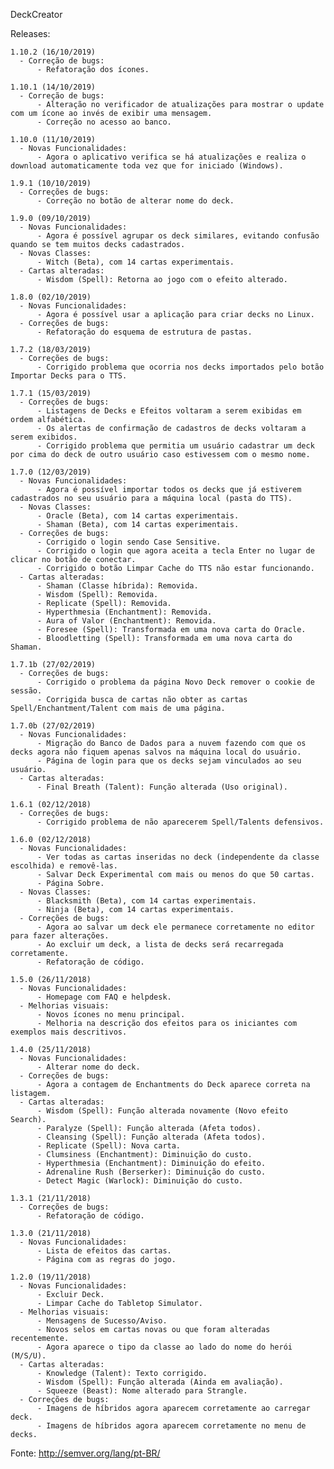DeckCreator

Releases:

    1.10.2 (16/10/2019)
      - Correção de bugs:
          - Refatoração dos ícones.

    1.10.1 (14/10/2019)
      - Correção de bugs:
          - Alteração no verificador de atualizações para mostrar o update com um ícone ao invés de exibir uma mensagem.
          - Correção no acesso ao banco.

    1.10.0 (11/10/2019)
      - Novas Funcionalidades:
          - Agora o aplicativo verifica se há atualizações e realiza o download automaticamente toda vez que for iniciado (Windows).

    1.9.1 (10/10/2019)
      - Correções de bugs:
          - Correção no botão de alterar nome do deck.

    1.9.0 (09/10/2019)
      - Novas Funcionalidades:
          - Agora é possível agrupar os deck similares, evitando confusão quando se tem muitos decks cadastrados.
      - Novas Classes:
          - Witch (Beta), com 14 cartas experimentais.
      - Cartas alteradas:
          - Wisdom (Spell): Retorna ao jogo com o efeito alterado.

    1.8.0 (02/10/2019)
      - Novas Funcionalidades:
          - Agora é possível usar a aplicação para criar decks no Linux.
      - Correções de bugs:
          - Refatoração do esquema de estrutura de pastas.

    1.7.2 (18/03/2019)
      - Correções de bugs:
          - Corrigido problema que ocorria nos decks importados pelo botão Importar Decks para o TTS.

    1.7.1 (15/03/2019)
      - Correções de bugs:
          - Listagens de Decks e Efeitos voltaram a serem exibidas em ordem alfabética.
          - Os alertas de confirmação de cadastros de decks voltaram a serem exibidos.
          - Corrigido problema que permitia um usuário cadastrar um deck por cima do deck de outro usuário caso estivessem com o mesmo nome.

    1.7.0 (12/03/2019)
      - Novas Funcionalidades:
          - Agora é possível importar todos os decks que já estiverem cadastrados no seu usuário para a máquina local (pasta do TTS).
      - Novas Classes:
          - Oracle (Beta), com 14 cartas experimentais.
          - Shaman (Beta), com 14 cartas experimentais.
      - Correções de bugs:
          - Corrigido o login sendo Case Sensitive.
          - Corrigido o login que agora aceita a tecla Enter no lugar de clicar no botão de conectar.
          - Corrigido o botão Limpar Cache do TTS não estar funcionando.
      - Cartas alteradas:
          - Shaman (Classe híbrida): Removida.
          - Wisdom (Spell): Removida.
          - Replicate (Spell): Removida.
          - Hyperthmesia (Enchantment): Removida.
          - Aura of Valor (Enchantment): Removida.
          - Foresee (Spell): Transformada em uma nova carta do Oracle.
          - Bloodletting (Spell): Transformada em uma nova carta do Shaman.

    1.7.1b (27/02/2019)
      - Correções de bugs:
          - Corrigido o problema da página Novo Deck remover o cookie de sessão.
          - Corrigida busca de cartas não obter as cartas Spell/Enchantment/Talent com mais de uma página.

    1.7.0b (27/02/2019)
      - Novas Funcionalidades:
          - Migração do Banco de Dados para a nuvem fazendo com que os decks agora não fiquem apenas salvos na máquina local do usuário.
          - Página de login para que os decks sejam vinculados ao seu usuário.
      - Cartas alteradas:
          - Final Breath (Talent): Função alterada (Uso original).

    1.6.1 (02/12/2018)
      - Correções de bugs:
          - Corrigido problema de não aparecerem Spell/Talents defensivos.

    1.6.0 (02/12/2018)
      - Novas Funcionalidades:
          - Ver todas as cartas inseridas no deck (independente da classe escolhida) e removê-las.
          - Salvar Deck Experimental com mais ou menos do que 50 cartas.
          - Página Sobre.
      - Novas Classes:
          - Blacksmith (Beta), com 14 cartas experimentais.
          - Ninja (Beta), com 14 cartas experimentais.
      - Correções de bugs:
          - Agora ao salvar um deck ele permanece corretamente no editor para fazer alterações.
          - Ao excluir um deck, a lista de decks será recarregada corretamente.
          - Refatoração de código.

    1.5.0 (26/11/2018)
      - Novas Funcionalidades:
          - Homepage com FAQ e helpdesk.
      - Melhorias visuais:
          - Novos ícones no menu principal.
          - Melhoria na descrição dos efeitos para os iniciantes com exemplos mais descritivos.

    1.4.0 (25/11/2018)
      - Novas Funcionalidades:
          - Alterar nome do deck.
      - Correções de bugs:
          - Agora a contagem de Enchantments do Deck aparece correta na listagem.
      - Cartas alteradas:
          - Wisdom (Spell): Função alterada novamente (Novo efeito Search).
          - Paralyze (Spell): Função alterada (Afeta todos).
          - Cleansing (Spell): Função alterada (Afeta todos).
          - Replicate (Spell): Nova carta.
          - Clumsiness (Enchantment): Diminuição do custo.
          - Hyperthmesia (Enchantment): Diminuição do efeito.
          - Adrenaline Rush (Berserker): Diminuição do custo.
          - Detect Magic (Warlock): Diminuição do custo.

    1.3.1 (21/11/2018)
      - Correções de bugs:
          - Refatoração de código.

    1.3.0 (21/11/2018)
      - Novas Funcionalidades:
          - Lista de efeitos das cartas.
          - Página com as regras do jogo.

    1.2.0 (19/11/2018)
      - Novas Funcionalidades:
          - Excluir Deck.
          - Limpar Cache do Tabletop Simulator.
      - Melhorias visuais:
          - Mensagens de Sucesso/Aviso.
          - Novos selos em cartas novas ou que foram alteradas recentemente.
          - Agora aparece o tipo da classe ao lado do nome do herói (M/S/U).
      - Cartas alteradas:
          - Knowledge (Talent): Texto corrigido.
          - Wisdom (Spell): Função alterada (Ainda em avaliação).
          - Squeeze (Beast): Nome alterado para Strangle.
      - Correções de bugs:
          - Imagens de híbridos agora aparecem corretamente ao carregar deck.
          - Imagens de híbridos agora aparecem corretamente no menu de decks.


Fonte: http://semver.org/lang/pt-BR/
